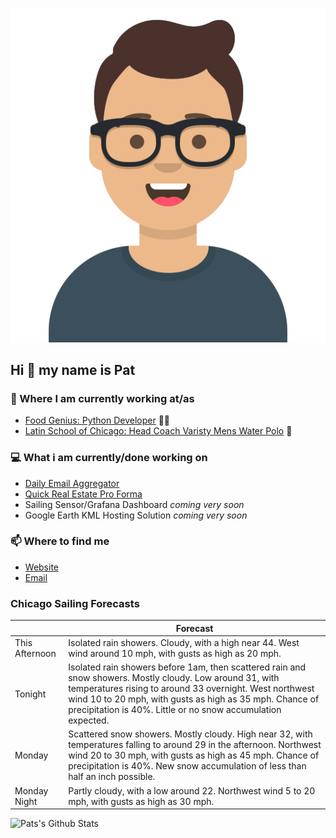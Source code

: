 [![Social banner for p-j-falconer](https://raw.githubusercontent.com/P-J-FALCONER/P-J-FALCONER/master/assets/avataaars.svg)](https://patfalconer.com/)
## Hi :wave: my name is Pat

### 💼 Where I am currently working at/as
- [Food Genius: Python Developer](https://getfoodgenius.com/) 🍔🐍
- [Latin School of Chicago: Head Coach Varisty Mens Water Polo](https://www.latinschool.org/) 🤽


### 💻 What i am currently/done working on
 - [Daily Email Aggregator](https://github.com/P-J-FALCONER/dott_daily_mail)
 - [Quick Real Estate Pro Forma](https://github.com/P-J-FALCONER/henry)
 - Sailing Sensor/Grafana Dashboard *coming very soon*
 - Google Earth KML Hosting Solution *coming very soon*

### 📫 Where to find me
 - [Website](https://patfalconer.com/)
 - [Email](mailto:patrick.j.falconer@gmail.com)


### Chicago Sailing Forecasts
|   | Forecast  |
|---|---|
| This Afternoon | Isolated rain showers. Cloudy, with a high near 44. West wind around 10 mph, with gusts as high as 20 mph. |
| Tonight | Isolated rain showers before 1am, then scattered rain and snow showers. Mostly cloudy. Low around 31, with temperatures rising to around 33 overnight. West northwest wind 10 to 20 mph, with gusts as high as 35 mph. Chance of precipitation is 40%. Little or no snow accumulation expected. |
| Monday | Scattered snow showers. Mostly cloudy. High near 32, with temperatures falling to around 29 in the afternoon. Northwest wind 20 to 30 mph, with gusts as high as 45 mph. Chance of precipitation is 40%. New snow accumulation of less than half an inch possible. |
| Monday Night | Partly cloudy, with a low around 22. Northwest wind 5 to 20 mph, with gusts as high as 30 mph. |

![Pats's Github Stats](https://github-readme-stats.vercel.app/api?username=p-j-falconer&show_icons=true&theme=radical)
